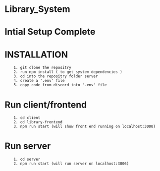 # Library_System
# Intial Setup Complete
# INSTALLATION 

        1. git clone the repositry 
        2. run npm install ( to get system dependencies ) 
        3. cd into the repositry folder server
        4. create a '.env' file 
        5. copy code from discord into '.env' file

# Run client/frontend 
        1. cd client
        2. cd library-frontend
        3. npm run start (will show front end running on localhost:3000)

# Run server
        1. cd server
        2. npm run start (will run server on localhost:3006)